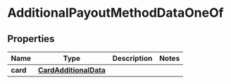 

# AdditionalPayoutMethodDataOneOf


## Properties

| Name | Type | Description | Notes |
|------------ | ------------- | ------------- | -------------|
|**card** | [**CardAdditionalData**](CardAdditionalData.md) |  |  |



